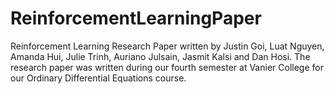 # ReinforcementLearningPaper
Reinforcement Learning Research Paper written by Justin Goi, Luat Nguyen, Amanda Hui, Julie Trinh, Auriano Julsain, Jasmit Kalsi and Dan Hosi. The research paper was written during our fourth semester at Vanier College for our Ordinary Differential Equations course. 
